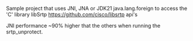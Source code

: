 Sample project that uses JNI, JNA or JDK21 java.lang.foreign to access the
'C' library libSrtp https://github.com/cisco/libsrtp api's

JNI performance ~90% higher that the others when running the srtp_unprotect.
